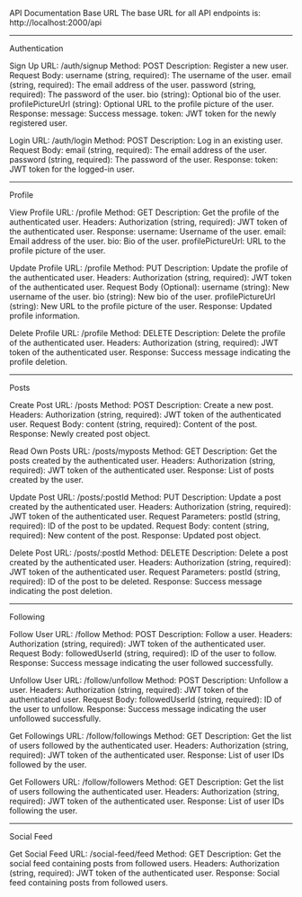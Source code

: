 API Documentation
Base URL
The base URL for all API endpoints is:
http://localhost:2000/api


---------------------------------------

Authentication

Sign Up
URL: /auth/signup
Method: POST
Description: Register a new user.
Request Body:
username (string, required): The username of the user.
email (string, required): The email address of the user.
password (string, required): The password of the user.
bio (string): Optional bio of the user.
profilePictureUrl (string): Optional URL to the profile picture of the user.
Response:
message: Success message.
token: JWT token for the newly registered user.

Login
URL: /auth/login
Method: POST
Description: Log in an existing user.
Request Body:
email (string, required): The email address of the user.
password (string, required): The password of the user.
Response:
token: JWT token for the logged-in user.


---------------------------------------

Profile

View Profile
URL: /profile
Method: GET
Description: Get the profile of the authenticated user.
Headers:
Authorization (string, required): JWT token of the authenticated user.
Response:
username: Username of the user.
email: Email address of the user.
bio: Bio of the user.
profilePictureUrl: URL to the profile picture of the user.

Update Profile
URL: /profile
Method: PUT
Description: Update the profile of the authenticated user.
Headers:
Authorization (string, required): JWT token of the authenticated user.
Request Body (Optional):
username (string): New username of the user.
bio (string): New bio of the user.
profilePictureUrl (string): New URL to the profile picture of the user.
Response:
Updated profile information.

Delete Profile
URL: /profile
Method: DELETE
Description: Delete the profile of the authenticated user.
Headers:
Authorization (string, required): JWT token of the authenticated user.
Response:
Success message indicating the profile deletion.



---------------------------------------

Posts

Create Post
URL: /posts
Method: POST
Description: Create a new post.
Headers:
Authorization (string, required): JWT token of the authenticated user.
Request Body:
content (string, required): Content of the post.
Response:
Newly created post object.

Read Own Posts
URL: /posts/myposts
Method: GET
Description: Get the posts created by the authenticated user.
Headers:
Authorization (string, required): JWT token of the authenticated user.
Response:
List of posts created by the user.

Update Post
URL: /posts/:postId
Method: PUT
Description: Update a post created by the authenticated user.
Headers:
Authorization (string, required): JWT token of the authenticated user.
Request Parameters:
postId (string, required): ID of the post to be updated.
Request Body:
content (string, required): New content of the post.
Response:
Updated post object.

Delete Post
URL: /posts/:postId
Method: DELETE
Description: Delete a post created by the authenticated user.
Headers:
Authorization (string, required): JWT token of the authenticated user.
Request Parameters:
postId (string, required): ID of the post to be deleted.
Response:
Success message indicating the post deletion.



---------------------------------------

Following

Follow User
URL: /follow
Method: POST
Description: Follow a user.
Headers:
Authorization (string, required): JWT token of the authenticated user.
Request Body:
followedUserId (string, required): ID of the user to follow.
Response:
Success message indicating the user followed successfully.

Unfollow User
URL: /follow/unfollow
Method: POST
Description: Unfollow a user.
Headers:
Authorization (string, required): JWT token of the authenticated user.
Request Body:
followedUserId (string, required): ID of the user to unfollow.
Response:
Success message indicating the user unfollowed successfully.

Get Followings
URL: /follow/followings
Method: GET
Description: Get the list of users followed by the authenticated user.
Headers:
Authorization (string, required): JWT token of the authenticated user.
Response:
List of user IDs followed by the user.

Get Followers
URL: /follow/followers
Method: GET
Description: Get the list of users following the authenticated user.
Headers:
Authorization (string, required): JWT token of the authenticated user.
Response:
List of user IDs following the user.



---------------------------------------

Social Feed

Get Social Feed
URL: /social-feed/feed
Method: GET
Description: Get the social feed containing posts from followed users.
Headers:
Authorization (string, required): JWT token of the authenticated user.
Response:
Social feed containing posts from followed users.